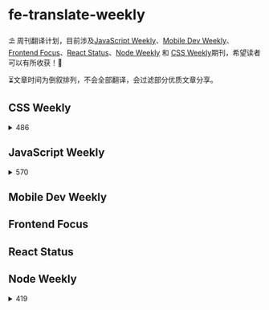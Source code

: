 # fe-translate-weekly
⛱ 周刊翻译计划，目前涉及[JavaScript Weekly](https://javascriptweekly.com/)、[Mobile Dev Weekly](https://mobiledevweekly.com/)、[Frontend Focus](https://frontendfoc.us/)、[React Status](https://react.statuscode.com/)、[Node Weekly](https://nodeweekly.com/) 和 [CSS Weekly](https://css-weekly.com/)期刊，希望读者可以有所收获！🥳

⏳文章时间为倒叙排列，不会全部翻译，会过滤部分优质文章分享。
## CSS Weekly
<details>
  <summary style="cursor: pointer">
    486
  </summary>

* [CSS中 :has() 选择器不仅仅是 “父选择器”](/CSS_Weekly/486/has_selector.md)
* [CSS自定义属性](/CSS_Weekly/486/cutsom_properties.md)

</details>

## JavaScript Weekly
<details>
  <summary style="cursor: pointer">
    570
  </summary>

* [ES2021：特性速递](/JavaScript_Weekly/570/ES2021_new_feature.md) 
* [比较 Svelte 和 React](/JavaScript_Weekly/570/svelte_vs_react.md) 
* [重新思考三元运算符](/JavaScript_Weekly/570/ternary.md) 
* [新一代构建工具对比](/JavaScript_Weekly/570/build_tools_compare.md)

</details>

## Mobile Dev Weekly

## Frontend Focus

## React Status

## Node Weekly
<details>
  <summary style="cursor: pointer">
    419
  </summary>

* [Node.js框架选择指南](/Node_Weekly/419/Nodejs_Framework_Selection_Guide.md) 

</details>